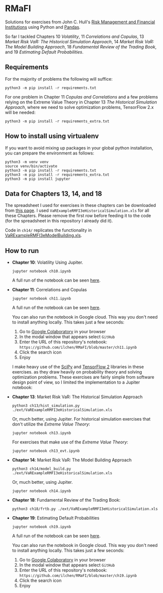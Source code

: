 # RMaFI
Solutions for exercises from John C. Hull's [Risk Management and Financial Institutions](http://www-2.rotman.utoronto.ca/~hull/riskman/index.html)
using Python and [Pandas](https://pandas.pydata.org).

So far I tackled Chapters 10 _Volatility_, 11 _Correlations and Copulas_, 13 _Market Risk VaR: The Historical Simulation Approach_, 14 _Market Risk VaR: The Model Building Approach_,
18 _Fundamental Review of the Trading Book_, and 19 _Estimating Default Probabilities_.

## Requirements
For the majority of problems the following will suffice:
```commandline
python3 -m pip install -r requirements.txt
```
For one problem in Chapter 11 _Copulas and Correlations_ and a few problems relying on the Extreme Value Theory in
Chapter 13 _The Historical Simulation Approach_, where we need to solve optimization problems, TensorFlow 2.x will be needed:
```commandline
python3 -m pip install -r requirements_extra.txt
```
## How to install using virtualenv
If you want to avoid mixing up packages in your global python installation, you can prepare the environment as follows:
```commandline
python3 -m venv venv
source venv/bin/activate
python3 -m pip install -r requirements.txt
python3 -m pip install -r requirements_extra.txt
python3 -m pip install jupyter
```

## Data for Chapters 13, 14, and 18
The spreadsheet I used for exercises in these chapters can be downloaded from [this page](http://www-2.rotman.utoronto.ca/~hull/VaRExample/index.html).
I used `VaRExampleRMFI3eHistoricalSimulation.xls` for all these Chapters. Please remove the first row before feeding it to the code (for the spreadsheet in this repository I already did it).

Code in `ch14/` replicates the functionality in [VaRExampleRMFI3eModelBuilding.xls](http://www-2.rotman.utoronto.ca/~hull/VaRExample/VaRExampleRMFI4eModelBuilding.xls). 

## How to run
* **Chapter 10**: Volatility
   Using Jupiter.
   ```commandline
   jupyter notebook ch10.ipynb
   ```
   A full run of the notebook can be seen [here](https://github.com/ilchen/RMaFI/blob/master/ch10.ipynb).  

* **Chapter 11**: Correlations and Copulas
   ```commandline
   jupyter notebook ch11.ipynb
   ```
   A full run of the notebook can be seen [here](https://github.com/ilchen/RMaFI/blob/master/ch11.ipynb).   

   You can also run the notebook in Google cloud. This way you don't need to install anything locally. This takes just a few seconds:
   1. Go to [Google Colaboratory](https://colab.research.google.com/notebooks/intro.ipynb#recent=true) in your browser
   2. In the modal window that appears select `GitHub`
   3. Enter the URL of this repository's notebook: `https://github.com/ilchen/RMaFI/blob/master/ch11.ipynb`
   4. Click the search icon
   5. Enjoy

   I make heavy use of the [SciPy](https://docs.scipy.org/doc/scipy/reference/index.html) and [TensorFlow 2](https://www.tensorflow.org/api_docs/python/tf) libraries in these exercises.
   as they draw heavily on probability theory and solving optimization problems. These exercises are fairly simple from software design point of view, so I limited the implementation to a Jupiter notebook:


* **Chapter 13**: Market Risk VaR: The Historical Simulation Approach
   ```commandline
   python3 ch13/hist_simulation.py ./ext/VaRExampleRMFI3eHistoricalSimulation.xls
   ```
   Or, much better, using Jupiter. For historical simulation exercises that don't utilize the _Extreme Value Theory_:
   ```commandline
   jupyter notebook ch13.ipynb
   ```
   For exercises that make use of the _Extreme Value Theory_:
   ```commandline
   jupyter notebook ch13_evt.ipynb
   ```

* **Chapter 14**: Market Risk VaR: The Model Building Approach
   ```commandline
   python3 ch14/model_build.py ./ext/VaRExampleRMFI3eHistoricalSimulation.xls
   ```
   Or, much better, using Jupiter.
   ```commandline
   jupyter notebook ch14.ipynb
   ```
* **Chapter 18**: Fundamental Review of the Trading Book:
   ```commandline
   python3 ch18/frtb.py ./ext/VaRExampleRMFI3eHistoricalSimulation.xls
   ```
* **Chapter 19**: Estimating Default Probabilities
   ```commandline
   jupyter notebook ch19.ipynb
   ```
   A full run of the notebook can be seen [here](https://github.com/ilchen/RMaFI/blob/master/ch19.ipynb).
  
   You can also run the notebook in Google cloud. This way you don't need to install anything locally. This takes just a few seconds:
   1. Go to [Google Colaboratory](https://colab.research.google.com/notebooks/intro.ipynb#recent=true) in your browser
   2. In the modal window that appears select `GitHub`
   3. Enter the URL of this repository's notebook: `https://github.com/ilchen/RMaFI/blob/master/ch19.ipynb`
   4. Click the search icon
   5. Enjoy